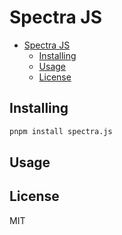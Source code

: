 # Spectra JS

- [Spectra JS](#spectra-js)
    - [Installing](#installing)
    - [Usage](#usage)
    - [License](#license)

## Installing

```bash
pnpm install spectra.js
```

## Usage

## License

MIT
